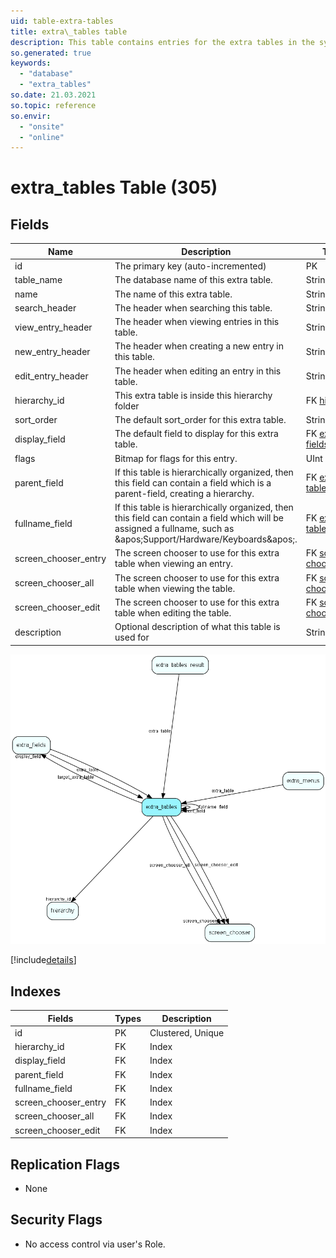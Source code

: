 ```yaml
---
uid: table-extra-tables
title: extra\_tables table
description: This table contains entries for the extra tables in the system.
so.generated: true
keywords:
  - "database"
  - "extra_tables"
so.date: 21.03.2021
so.topic: reference
so.envir:
  - "onsite"
  - "online"
---
```


# extra\_tables Table (305)

## Fields

| Name | Description | Type | Null |
|------|-------------|------|:----:|
|id|The primary key (auto-incremented)|PK| |
|table\_name|The database name of this extra table.|String(64)|&#x25CF;|
|name|The name of this extra table.|String(128)|&#x25CF;|
|search\_header|The header when searching this table.|String(255)|&#x25CF;|
|view\_entry\_header|The header when viewing entries in this table.|String(255)|&#x25CF;|
|new\_entry\_header|The header when creating a new entry in this table.|String(255)|&#x25CF;|
|edit\_entry\_header|The header when editing an entry in this table.|String(255)|&#x25CF;|
|hierarchy\_id|This extra table is inside this hierarchy folder|FK [hierarchy](hierarchy.md)| |
|sort\_order|The default sort_order for this extra table.|String(255)|&#x25CF;|
|display\_field|The default field to display for this extra table.|FK [extra-fields](extra-fields.md)|&#x25CF;|
|flags|Bitmap for flags for this entry.|UInt|&#x25CF;|
|parent\_field|If this table is hierarchically organized, then this field can contain a field which is a parent-field, creating a hierarchy.|FK [extra-tables](extra-tables.md)|&#x25CF;|
|fullname\_field|If this table is hierarchically organized, then this field can contain a field which will be assigned a fullname, such as &amp;apos;Support/Hardware/Keyboards&amp;apos;.|FK [extra-tables](extra-tables.md)|&#x25CF;|
|screen\_chooser\_entry|The screen chooser to use for this extra table when viewing an entry.|FK [screen-chooser](screen-chooser.md)|&#x25CF;|
|screen\_chooser\_all|The screen chooser to use for this extra table when viewing the table.|FK [screen-chooser](screen-chooser.md)|&#x25CF;|
|screen\_chooser\_edit|The screen chooser to use for this extra table when editing the table.|FK [screen-chooser](screen-chooser.md)|&#x25CF;|
|description|Optional description of what this table is used for|String(2047)|&#x25CF;|


![extra_tables table relationship diagram](./media/extra_tables.png)

[!include[details](./includes/extra-tables.md)]

## Indexes

| Fields | Types | Description |
|--------|-------|-------------|
|id |PK |Clustered, Unique |
|hierarchy\_id |FK |Index |
|display\_field |FK |Index |
|parent\_field |FK |Index |
|fullname\_field |FK |Index |
|screen\_chooser\_entry |FK |Index |
|screen\_chooser\_all |FK |Index |
|screen\_chooser\_edit |FK |Index |

## Replication Flags

* None

## Security Flags

* No access control via user's Role.

